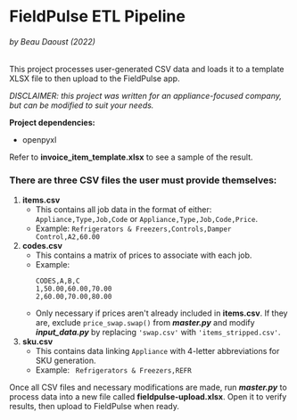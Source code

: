 # FieldPulse ETL Pipeline 
###### by Beau Daoust (2022)
This project processes user-generated CSV data and loads it to a template XLSX file to then upload to the FieldPulse app.

*DISCLAIMER: this project was written for an appliance-focused company, but can be modified to suit your needs.*

**Project dependencies:**
   - openpyxl

Refer to **invoice_item_template.xlsx** to see a sample of the result.
### There are three CSV files the user must provide themselves:
1. **items.csv**
    * This contains all job data in the format of either: `Appliance,Type,Job,Code` or `Appliance,Type,Job,Code,Price`. 
    * Example: `Refrigerators & Freezers,Controls,Damper Control,A2,60.00`
2. **codes.csv**
    * This contains a matrix of prices to associate with each job. 
    * Example:
        ```
        CODES,A,B,C
        1,50.00,60.00,70.00
        2,60.00,70.00,80.00
        ```
    * Only necessary if prices aren't already included in **items.csv**. 
    If they are, exclude `price_swap.swap()` from ***master.py*** and modify ***input_data.py*** by replacing `'swap.csv'` with `'items_stripped.csv'`.
3. **sku.csv**
    * This contains data linking `Appliance` with 4-letter abbreviations for SKU generation. 
    * Example: ` Refrigerators & Freezers,REFR`

Once all CSV files and necessary modifications are made, run ***master.py*** to process data into a new file called **fieldpulse-upload.xlsx**.
Open it to verify results, then upload to FieldPulse when ready.


